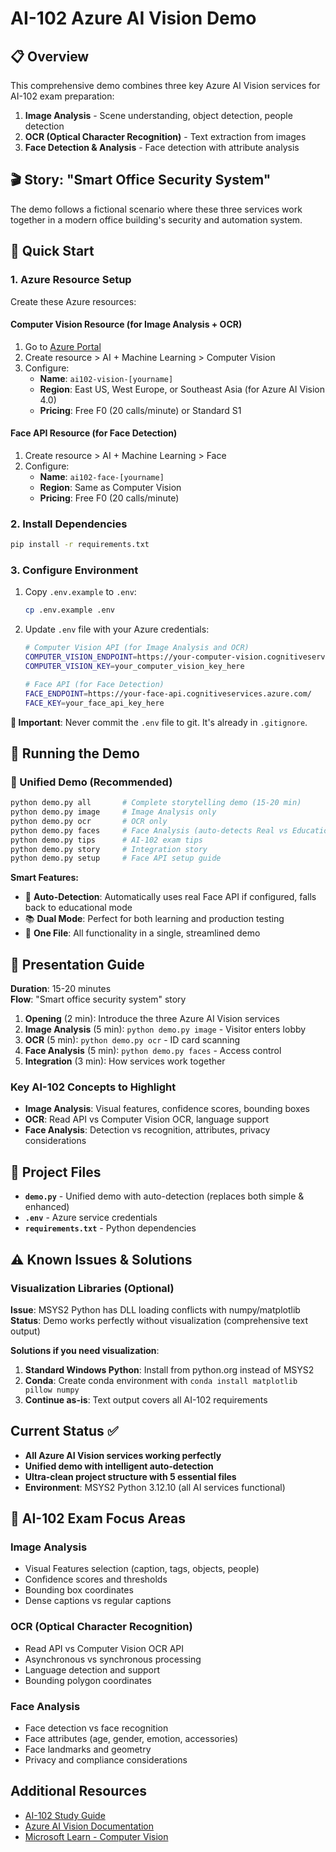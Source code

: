 # AI-102 Azure AI Vision Demo

## 📋 Overview
This comprehensive demo combines three key Azure AI Vision services for AI-102 exam preparation:

1. **Image Analysis** - Scene understanding, object detection, people detection
2. **OCR (Optical Character Recognition)** - Text extraction from images
3. **Face Detection & Analysis** - Face detection with attribute analysis

## 🎬 Story: "Smart Office Security System"
The demo follows a fictional scenario where these three services work together in a modern office building's security and automation system.

## 🚀 Quick Start

### 1. Azure Resource Setup
Create these Azure resources:

#### Computer Vision Resource (for Image Analysis + OCR)
1. Go to [Azure Portal](https://portal.azure.com/)
2. Create resource > AI + Machine Learning > Computer Vision
3. Configure:
   - **Name**: `ai102-vision-[yourname]`
   - **Region**: East US, West Europe, or Southeast Asia (for Azure AI Vision 4.0)
   - **Pricing**: Free F0 (20 calls/minute) or Standard S1

#### Face API Resource (for Face Detection)
1. Create resource > AI + Machine Learning > Face
2. Configure:
   - **Name**: `ai102-face-[yourname]`
   - **Region**: Same as Computer Vision
   - **Pricing**: Free F0 (20 calls/minute)

### 2. Install Dependencies
```bash
pip install -r requirements.txt
```

### 3. Configure Environment
1. Copy `.env.example` to `.env`:
   ```bash
   cp .env.example .env
   ```

2. Update `.env` file with your Azure credentials:
   ```bash
   # Computer Vision API (for Image Analysis and OCR)
   COMPUTER_VISION_ENDPOINT=https://your-computer-vision.cognitiveservices.azure.com/
   COMPUTER_VISION_KEY=your_computer_vision_key_here
   
   # Face API (for Face Detection)
   FACE_ENDPOINT=https://your-face-api.cognitiveservices.azure.com/
   FACE_KEY=your_face_api_key_here
   ```

**🔐 Important**: Never commit the `.env` file to git. It's already in `.gitignore`.

## 🎯 Running the Demo

### 🎪 Unified Demo (Recommended)
```bash
python demo.py all       # Complete storytelling demo (15-20 min)
python demo.py image     # Image Analysis only
python demo.py ocr       # OCR only
python demo.py faces     # Face Analysis (auto-detects Real vs Educational)
python demo.py tips      # AI-102 exam tips
python demo.py story     # Integration story
python demo.py setup     # Face API setup guide
```

**Smart Features:**
- 🤖 **Auto-Detection**: Automatically uses real Face API if configured, falls back to educational mode
- 📚 **Dual Mode**: Perfect for both learning and production testing
- 🎯 **One File**: All functionality in a single, streamlined demo

## 📖 Presentation Guide

**Duration**: 15-20 minutes  
**Flow**: "Smart office security system" story

1. **Opening** (2 min): Introduce the three Azure AI Vision services
2. **Image Analysis** (5 min): `python demo.py image` - Visitor enters lobby
3. **OCR** (5 min): `python demo.py ocr` - ID card scanning
4. **Face Analysis** (5 min): `python demo.py faces` - Access control
5. **Integration** (3 min): How services work together

### Key AI-102 Concepts to Highlight
- **Image Analysis**: Visual features, confidence scores, bounding boxes
- **OCR**: Read API vs Computer Vision OCR, language support
- **Face Analysis**: Detection vs recognition, attributes, privacy considerations

## 📁 Project Files

- **`demo.py`** - Unified demo with auto-detection (replaces both simple & enhanced)
- **`.env`** - Azure service credentials
- **`requirements.txt`** - Python dependencies

## ⚠️ Known Issues & Solutions

### Visualization Libraries (Optional)
**Issue**: MSYS2 Python has DLL loading conflicts with numpy/matplotlib
**Status**: Demo works perfectly without visualization (comprehensive text output)

**Solutions if you need visualization**:
1. **Standard Windows Python**: Install from python.org instead of MSYS2
2. **Conda**: Create conda environment with `conda install matplotlib pillow numpy`
3. **Continue as-is**: Text output covers all AI-102 requirements

## Current Status ✅

- **All Azure AI Vision services working perfectly**
- **Unified demo with intelligent auto-detection**
- **Ultra-clean project structure with 5 essential files**
- **Environment**: MSYS2 Python 3.12.10 (all AI services functional)

## 🎯 AI-102 Exam Focus Areas

### Image Analysis
- Visual Features selection (caption, tags, objects, people)
- Confidence scores and thresholds
- Bounding box coordinates
- Dense captions vs regular captions

### OCR (Optical Character Recognition)
- Read API vs Computer Vision OCR API
- Asynchronous vs synchronous processing
- Language detection and support
- Bounding polygon coordinates

### Face Analysis
- Face detection vs face recognition
- Face attributes (age, gender, emotion, accessories)
- Face landmarks and geometry
- Privacy and compliance considerations

## Additional Resources

- [AI-102 Study Guide](https://learn.microsoft.com/en-us/credentials/certifications/resources/study-guides/ai-102)
- [Azure AI Vision Documentation](https://docs.microsoft.com/en-us/azure/cognitive-services/computer-vision/)
- [Microsoft Learn - Computer Vision](https://learn.microsoft.com/en-us/training/paths/create-computer-vision-solutions-azure-ai/)
